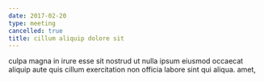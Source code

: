 ```yaml
---
date: 2017-02-20
type: meeting
cancelled: true
title: cillum aliquip dolore sit
---
```

culpa magna in irure esse sit nostrud ut nulla ipsum eiusmod occaecat aliquip aute quis cillum exercitation non officia labore sint qui aliqua. amet,